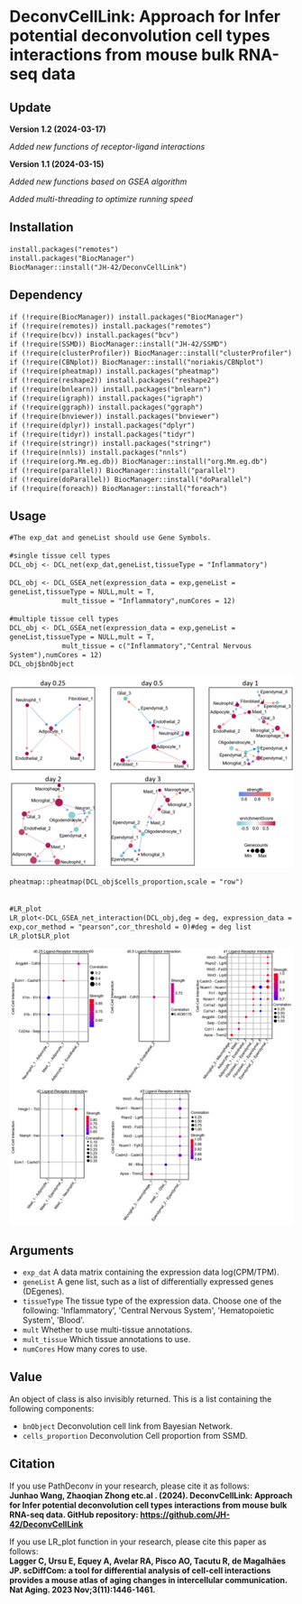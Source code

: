 # DeconvCellLink: Approach for Infer potential deconvolution cell types interactions from mouse bulk RNA-seq data

## Update

**Version 1.2 (2024-03-17)**

_Added new functions of receptor-ligand interactions_


**Version 1.1 (2024-03-15)**

_Added new functions based on GSEA algorithm_

_Added multi-threading to optimize running speed_


## Installation
```
install.packages("remotes")
install.packages("BiocManager")
BiocManager::install("JH-42/DeconvCellLink")
```
## Dependency

```
if (!require(BiocManager)) install.packages("BiocManager")
if (!require(remotes)) install.packages("remotes")
if (!require(bcv)) install.packages("bcv")
if (!require(SSMD)) BiocManager::install("JH-42/SSMD")
if (!require(clusterProfiler)) BiocManager::install("clusterProfiler")
if (!require(CBNplot)) BiocManager::install("noriakis/CBNplot")
if (!require(pheatmap)) install.packages("pheatmap")
if (!require(reshape2)) install.packages("reshape2")
if (!require(bnlearn)) install.packages("bnlearn")
if (!require(igraph)) install.packages("igraph")
if (!require(ggraph)) install.packages("ggraph")
if (!require(bnviewer)) install.packages("bnviewer")
if (!require(dplyr)) install.packages("dplyr")
if (!require(tidyr)) install.packages("tidyr")
if (!require(stringr)) install.packages("stringr")
if (!require(nnls)) install.packages("nnls")
if (!require(org.Mm.eg.db)) BiocManager::install("org.Mm.eg.db")
if (!require(parallel)) BiocManager::install("parallel")
if (!require(doParallel)) BiocManager::install("doParallel")
if (!require(foreach)) BiocManager::install("foreach")

```

## Usage

```
#The exp_dat and geneList should use Gene Symbols.

#single tissue cell types
DCL_obj <- DCL_net(exp_dat,geneList,tissueType = "Inflammatory")

DCL_obj <- DCL_GSEA_net(expression_data = exp,geneList = geneList,tissueType = NULL,mult = T,
             mult_tissue = "Inflammatory",numCores = 12)

#multiple tissue cell types
DCL_obj <- DCL_GSEA_net(expression_data = exp,geneList = geneList,tissueType = NULL,mult = T,
             mult_tissue = c("Inflammatory","Central Nervous System"),numCores = 12)
DCL_obj$bnObject
```
![DCL Plot](https://github.com/JH-42/DeconvCellLink/blob/main/img/cell-cell.png)

```
pheatmap::pheatmap(DCL_obj$cells_proportion,scale = "row")


#LR_plot
LR_plot<-DCL_GSEA_net_interaction(DCL_obj,deg = deg, expression_data = exp,cor_method = "pearson",cor_threshold = 0)#deg = deg list
LR_plot$LR_plot
```
![LR Plot](https://github.com/JH-42/DeconvCellLink/blob/main/img/LR.png)


## Arguments
* `exp_dat`        A data matrix containing the expression data log(CPM/TPM).
* `geneList`        A gene list, such as a list of differentially expressed genes (DEgenes).
* `tissueType`        The tissue type of the expression data. Choose one of the following: 'Inflammatory', 'Central Nervous System', 'Hematopoietic System', 'Blood'.
*  `mult` Whether to use multi-tissue annotations.
*  `mult_tissue` Which tissue annotations to use.
*  `numCores` How many cores to use.

## Value

An object of class is also invisibly returned. This is a list containing
the following components:

* `bnObject`        Deconvolution cell link from Bayesian Network.
* `cells_proportion`        Deconvolution Cell proportion from SSMD.

## Citation

If you use PathDeconv in your research, please cite it as follows:  
**Junhao Wang, Zhaoqian Zhong etc.al . (2024). DeconvCellLink: Approach for Infer potential deconvolution cell types interactions from mouse bulk RNA-seq data. GitHub repository: https://github.com/JH-42/DeconvCellLink**

If you use LR_plot function in your research, please cite this paper as follows:  
**Lagger C, Ursu E, Equey A, Avelar RA, Pisco AO, Tacutu R, de Magalhães JP. scDiffCom: a tool for differential analysis of cell-cell interactions provides a mouse atlas of aging changes in intercellular communication. Nat Aging. 2023 Nov;3(11):1446-1461.** 
